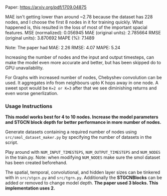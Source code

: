Paper: https://arxiv.org/pdf/1709.04875

MAE isn't getting lower than around ~2.78 because the dataset has 228 nodes, and I choose the first 8 nodes in it for training quickly.
What happened is, this resulted in the loss of most of the important spacial features.
MSE (normalized): 0.056945
MAE (original units): 2.785664
RMSE (original units): 3.870692
MAPE (%): 7.1489

Note: The paper had
MAE: 2.26
RMSE: 4.07
MAPE: 5.24

Increasing the number of nodes and the input and output timesteps, can make the model even more accurate and better, but has been skipped do to GPU unavailability.

For Graphs with increased number of nodes, Chebyshev convolution can be used. It aggregates info from neighbours upto K hops away in one node. A sweet spot would be `K=2 or K=3` after that we see diminishing returns and even worse generlization.

### Usage Instructions

**This model works best for 4 to 10 nodes. Increase the model parameters and STGCN block depth for better performance in more number of nodes.**

Generate datasets containing a required number of nodes using `src/smol_dataset_maker.py` by specifying the number of datasets in the script.

Play around with `NUM_INPUT_TIMESTEPS`, `NUM_OUTPUT_TIMESTEPS` and `NUM_NODES` in the train.py. 
Note: when modifying `NUM_NODES` make sure the smol dataset has been created beforehand.

The spatial, temporal, convolutional, and hidden layer sizes can be tinkered with in `src/stgcn.py` and `src/tgrn.py`. 
Additionally the **STGCNBlocks** can be added or removed to change model depth. **The paper used 3 blocks. This implementation uses 2.**